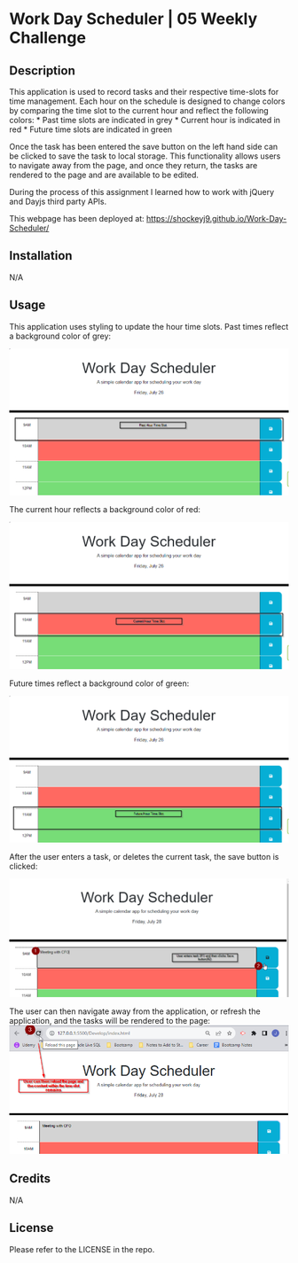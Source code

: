# Work Day Scheduler | 05 Weekly Challenge

## Description

This application is used to record tasks and their respective time-slots for time management. Each hour on the schedule is designed to change colors by comparing the time slot to the current hour and reflect the following colors:
    * Past time slots are indicated in grey
    * Current hour is indicated in red
    * Future time slots are indicated in green

Once the task has been entered the save button on the left hand side can be clicked to save the task to local storage. This functionality allows users to navigate away from the page, and once they return, the tasks are rendered to the page and are available to be edited.

During the process of this assignment I learned how to work with jQuery and Dayjs third party APIs.

This webpage has been deployed at: https://shockeyj9.github.io/Work-Day-Scheduler/ 


## Installation

N/A

## Usage

This application uses styling to update the hour time slots. 
Past times reflect a background color of grey:

![past-hour](./Assets/past-hour.png)

The current hour reflects a background color of red:

![current-hour](./Assets/current-hour.png)

Future times reflect a background color of green:

![future-hours](./Assets/future-hour.png)

After the user enters a task, or deletes the current task, the save button is clicked:

![save-feature](./Assets/save-feature.png)

The user can then navigate away from the application, or refresh the application, and the tasks will be rendered to the page:
![render-feature](./Assets/render-featue.png)

## Credits

N/A

## License

Please refer to the LICENSE in the repo.


